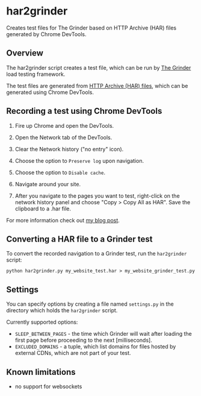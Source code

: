 har2grinder
===========

Creates test files for The Grinder based on HTTP Archive (HAR) files generated by Chrome DevTools.

Overview
--------

The har2grinder script creates a test file, which can be run by [The Grinder][grinder] load testing framework.

The test files are generated from [HTTP Archive (HAR) files][har], which can be generated using Chrome DevTools.


Recording a test using Chrome DevTools
--------------------------------------

1. Fire up Chrome and open the DevTools.

2. Open the Network tab of the DevTools.

4. Clear the Network history ("no entry" icon).

5. Choose the option to `Preserve log` upon navigation.

5. Choose the option to `Disable cache`.

6. Navigate around your site.

7. After you navigate to the pages you want to test, right-click on the network history panel and choose "Copy > Copy All as HAR". Save the clipboard to a .har file.

For more information check out [my blog post][blog].

Converting a HAR file to a Grinder test
---------------------------------------

To convert the recorded navigation to a Grinder test, run the `har2grinder` script:

    python har2grinder.py my_website_test.har > my_website_grinder_test.py


Settings
--------

You can specify options by creating a file named `settings.py` in the directory which holds the `har2grinder` script.

Currently supported options:

* `SLEEP_BETWEEN_PAGES` - the time which Grinder will wait after loading the first page before proceeding to the next [milliseconds].
* `EXCLUDED_DOMAINS` - a tuple, which list domains for files hosted by external CDNs, which are not part of your test.


Known limitations
-----------------

* no support for websockets

[grinder]: http://grinder.sourceforge.net  "The Grinder, a Java Load Testing Framework"
[har]: https://dvcs.w3.org/hg/webperf/raw-file/tip/specs/HAR/Overview.html "HTTP Archive (HAR) format"
[blog]: http://michal.karzynski.pl/blog/2013/09/28/website-performance-script-for-the-grinder-using-har2grinder/ "Recording a website performance test for The Grinder using Chrome DevTools"